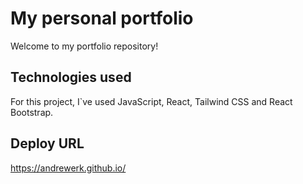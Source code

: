 # My personal portfolio

Welcome to my portfolio repository!

## Technologies used

For this project, I`ve used JavaScript, React, Tailwind CSS and React Bootstrap.

## Deploy URL

https://andrewerk.github.io/


